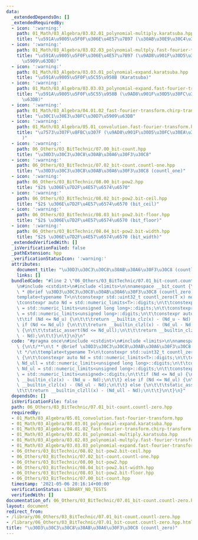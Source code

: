 ```yaml
---
data:
  _extendedDependsOn: []
  _extendedRequiredBy:
  - icon: ':warning:'
    path: 01_Math/03_Algebra/03.02.01_polynomial-multiply.karatsuba.hpp
    title: "\u591A\u9805\u5F0F\u306E\u4E57\u7B97 (\u30AB\u30E9\u30C4\u30D0\u6CD5)"
  - icon: ':warning:'
    path: 01_Math/03_Algebra/03.02.03_polynomial-multply.fast-fourier-transform.hpp
    title: "\u591A\u9805\u5F0F\u306E\u4E57\u7B97 (\u9AD8\u901F\u30D5\u30FC\u30EA\u30A8\
      \u5909\u63DB)"
  - icon: ':warning:'
    path: 01_Math/03_Algebra/03.03.01_polynomial-expand.karatsuba.hpp
    title: "\u591A\u9805\u5F0F\u5C55\u958B (Karatsuba)"
  - icon: ':warning:'
    path: 01_Math/03_Algebra/03.03.03_polynomial-expand.fast-fourier-transform.hpp
    title: "\u591A\u9805\u5F0F\u5C55\u958B (\u9AD8\u901F\u30D5\u30FC\u30EA\u30A8\u5909\
      \u63DB)"
  - icon: ':warning:'
    path: 01_Math/03_Algebra/04.01.02_fast-fourier-transform.chirp-transform.hpp
    title: "\u30C1\u30E3\u30FC\u30D7\u5909\u63DB"
  - icon: ':warning:'
    path: 01_Math/03_Algebra/05.01_convolution.fast-fourier-transform.hpp
    title: "\u7573\u307F\u8FBC\u307F (\u9AD8\u901F\u30D5\u30FC\u30EA\u30A8\u5909\u63DB\
      )"
  - icon: ':warning:'
    path: 06_Others/03_BitTechnic/07.00_bit-count.hpp
    title: "\u30D3\u30C3\u30C8\u30AB\u30A6\u30F3\u30C8"
  - icon: ':warning:'
    path: 06_Others/03_BitTechnic/07.02_bit-count.countl-one.hpp
    title: "\u30D3\u30C3\u30C8\u30AB\u30A6\u30F3\u30C8 (countl_one)"
  - icon: ':warning:'
    path: 06_Others/03_BitTechnic/08.00_bit-pow2.hpp
    title: "$2$ \u306E\u7D2F\u4E57\u6574\u6570"
  - icon: ':warning:'
    path: 06_Others/03_BitTechnic/08.02_bit-pow2.bit-ceil.hpp
    title: "$2$ \u306E\u7D2F\u4E57\u6574\u6570 (bit_ceil)"
  - icon: ':warning:'
    path: 06_Others/03_BitTechnic/08.03_bit-pow2.bit-floor.hpp
    title: "$2$ \u306E\u7D2F\u4E57\u6574\u6570 (bit_floor)"
  - icon: ':warning:'
    path: 06_Others/03_BitTechnic/08.04_bit-pow2.bit-width.hpp
    title: "$2$ \u306E\u7D2F\u4E57\u6574\u6570 (bit_width)"
  _extendedVerifiedWith: []
  _isVerificationFailed: false
  _pathExtension: hpp
  _verificationStatusIcon: ':warning:'
  attributes:
    document_title: "\u30D3\u30C3\u30C8\u30AB\u30A6\u30F3\u30C8 (countl_zero)"
    links: []
  bundledCode: "#line 2 \"06_Others/03_BitTechnic/07.01_bit-count.countl-zero.hpp\"\
    \n#include <cstdint>\n#include <limits>\n\nnamespace __bit_count {\n\t/**\n\t\
    \ * @brief \u30D3\u30C3\u30C8\u30AB\u30A6\u30F3\u30C8 (countl_zero)\n\t */\n\t\
    template<typename T>\n\tconstexpr std::uint32_t countl_zero(T x) noexcept {\n\t\
    \tconstexpr auto Nd = std::numeric_limits<T>::digits;\n\t\tconstexpr auto Nd_ull\
    \ = std::numeric_limits<unsigned long long>::digits;\n\t\tconstexpr auto Nd_ul\
    \ = std::numeric_limits<unsigned long>::digits;\n\t\tconstexpr auto Nd_u = std::numeric_limits<unsigned>::digits;\n\
    \t\tif (Nd <= Nd_u) {\n\t\t\treturn __builtin_clz(x) - (Nd_u - Nd);\n\t\t} else\
    \ if (Nd <= Nd_ul) {\n\t\t\treturn __builtin_clzl(x) - (Nd_ul - Nd);\n\t\t} else\
    \ {\n\t\t\tstatic_assert(Nd <= Nd_ull);\n\t\t\treturn __builtin_clzll(x) - (Nd_ull\
    \ - Nd);\n\t\t}\n\t}\n}\n"
  code: "#pragma once\n#include <cstdint>\n#include <limits>\n\nnamespace __bit_count\
    \ {\n\t/**\n\t * @brief \u30D3\u30C3\u30C8\u30AB\u30A6\u30F3\u30C8 (countl_zero)\n\
    \t */\n\ttemplate<typename T>\n\tconstexpr std::uint32_t countl_zero(T x) noexcept\
    \ {\n\t\tconstexpr auto Nd = std::numeric_limits<T>::digits;\n\t\tconstexpr auto\
    \ Nd_ull = std::numeric_limits<unsigned long long>::digits;\n\t\tconstexpr auto\
    \ Nd_ul = std::numeric_limits<unsigned long>::digits;\n\t\tconstexpr auto Nd_u\
    \ = std::numeric_limits<unsigned>::digits;\n\t\tif (Nd <= Nd_u) {\n\t\t\treturn\
    \ __builtin_clz(x) - (Nd_u - Nd);\n\t\t} else if (Nd <= Nd_ul) {\n\t\t\treturn\
    \ __builtin_clzl(x) - (Nd_ul - Nd);\n\t\t} else {\n\t\t\tstatic_assert(Nd <= Nd_ull);\n\
    \t\t\treturn __builtin_clzll(x) - (Nd_ull - Nd);\n\t\t}\n\t}\n}"
  dependsOn: []
  isVerificationFile: false
  path: 06_Others/03_BitTechnic/07.01_bit-count.countl-zero.hpp
  requiredBy:
  - 01_Math/03_Algebra/05.01_convolution.fast-fourier-transform.hpp
  - 01_Math/03_Algebra/03.03.01_polynomial-expand.karatsuba.hpp
  - 01_Math/03_Algebra/04.01.02_fast-fourier-transform.chirp-transform.hpp
  - 01_Math/03_Algebra/03.02.01_polynomial-multiply.karatsuba.hpp
  - 01_Math/03_Algebra/03.02.03_polynomial-multply.fast-fourier-transform.hpp
  - 01_Math/03_Algebra/03.03.03_polynomial-expand.fast-fourier-transform.hpp
  - 06_Others/03_BitTechnic/08.02_bit-pow2.bit-ceil.hpp
  - 06_Others/03_BitTechnic/07.02_bit-count.countl-one.hpp
  - 06_Others/03_BitTechnic/08.00_bit-pow2.hpp
  - 06_Others/03_BitTechnic/08.04_bit-pow2.bit-width.hpp
  - 06_Others/03_BitTechnic/08.03_bit-pow2.bit-floor.hpp
  - 06_Others/03_BitTechnic/07.00_bit-count.hpp
  timestamp: '2021-05-06 20:16:14+00:00'
  verificationStatus: LIBRARY_NO_TESTS
  verifiedWith: []
documentation_of: 06_Others/03_BitTechnic/07.01_bit-count.countl-zero.hpp
layout: document
redirect_from:
- /library/06_Others/03_BitTechnic/07.01_bit-count.countl-zero.hpp
- /library/06_Others/03_BitTechnic/07.01_bit-count.countl-zero.hpp.html
title: "\u30D3\u30C3\u30C8\u30AB\u30A6\u30F3\u30C8 (countl_zero)"
---
```

